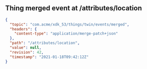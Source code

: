 ## Thing merged event at /attributes/location

```json
{
  "topic": "com.acme/xdk_53/things/twin/events/merged",
  "headers": {
    "content-type": "application/merge-patch+json"
  },
  "path": "/attributes/location",
  "value": null,
  "revision": 42,
  "timestamp": "2021-01-18T09:42:12Z"
}
```
